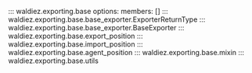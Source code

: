 <!-- markdownlint-disable MD041 -->
::: waldiez.exporting.base
    options:
        members: []
::: waldiez.exporting.base.base_exporter.ExporterReturnType
::: waldiez.exporting.base.base_exporter.BaseExporter
::: waldiez.exporting.base.export_position
::: waldiez.exporting.base.import_position
::: waldiez.exporting.base.agent_position
::: waldiez.exporting.base.mixin
::: waldiez.exporting.base.utils
